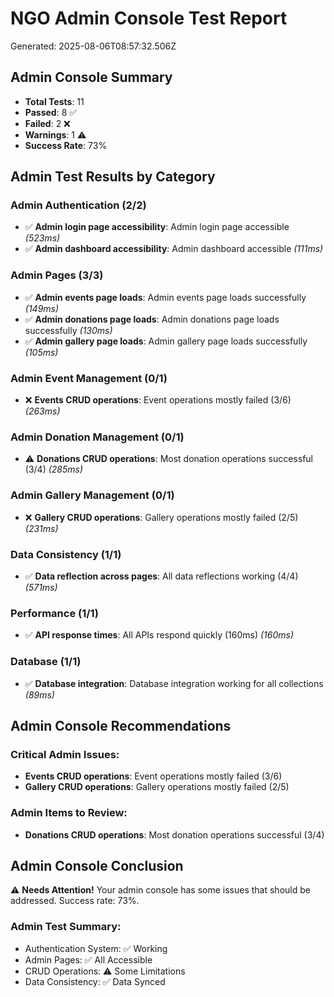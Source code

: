 
# NGO Admin Console Test Report
Generated: 2025-08-06T08:57:32.506Z

## Admin Console Summary
- **Total Tests**: 11
- **Passed**: 8 ✅
- **Failed**: 2 ❌
- **Warnings**: 1 ⚠️
- **Success Rate**: 73%

## Admin Test Results by Category

### Admin Authentication (2/2)

- ✅ **Admin login page accessibility**: Admin login page accessible _(523ms)_
- ✅ **Admin dashboard accessibility**: Admin dashboard accessible _(111ms)_

### Admin Pages (3/3)

- ✅ **Admin events page loads**: Admin events page loads successfully _(149ms)_
- ✅ **Admin donations page loads**: Admin donations page loads successfully _(130ms)_
- ✅ **Admin gallery page loads**: Admin gallery page loads successfully _(105ms)_

### Admin Event Management (0/1)

- ❌ **Events CRUD operations**: Event operations mostly failed (3/6) _(263ms)_

### Admin Donation Management (0/1)

- ⚠️ **Donations CRUD operations**: Most donation operations successful (3/4) _(285ms)_

### Admin Gallery Management (0/1)

- ❌ **Gallery CRUD operations**: Gallery operations mostly failed (2/5) _(231ms)_

### Data Consistency (1/1)

- ✅ **Data reflection across pages**: All data reflections working (4/4) _(571ms)_

### Performance (1/1)

- ✅ **API response times**: All APIs respond quickly (160ms) _(160ms)_

### Database (1/1)

- ✅ **Database integration**: Database integration working for all collections _(89ms)_

## Admin Console Recommendations

### Critical Admin Issues:
- **Events CRUD operations**: Event operations mostly failed (3/6)
- **Gallery CRUD operations**: Gallery operations mostly failed (2/5)

### Admin Items to Review:
- **Donations CRUD operations**: Most donation operations successful (3/4)

## Admin Console Conclusion

⚠️ **Needs Attention!** Your admin console has some issues that should be addressed. Success rate: 73%.

### Admin Test Summary:
- Authentication System: ✅ Working
- Admin Pages: ✅ All Accessible
- CRUD Operations: ⚠️ Some Limitations
- Data Consistency: ✅ Data Synced
